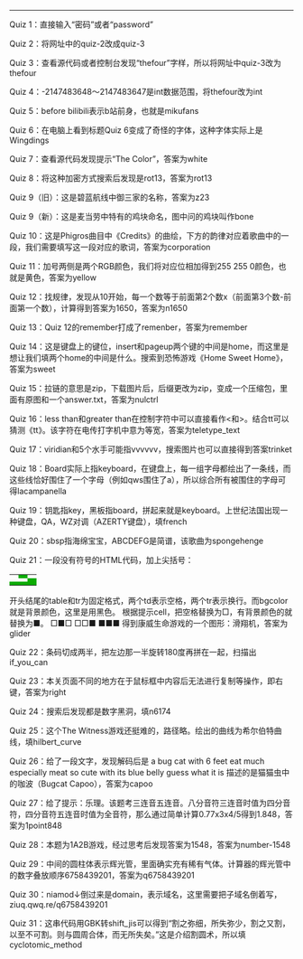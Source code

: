 ***
Quiz 1：直接输入“密码”或者“password”

Quiz 2：将网址中的quiz-2改成quiz-3

Quiz 3：查看源代码或者控制台发现“thefour”字样，所以将网址中quiz-3改为thefour

Quiz 4：-2147483648～2147483647是int数据范围，将thefour改为int

Quiz 5：before bilibili表示b站前身，也就是mikufans

Quiz 6：在电脑上看到标题Quiz 6变成了奇怪的字体，这种字体实际上是Wingdings

Quiz 7：查看源代码发现提示“The Color”，答案为white

Quiz 8：将这种加密方式搜索后发现是rot13，答案为rot13

Quiz 9（旧）：这是碧蓝航线中御三家的名称，答案为z23

Quiz 9（新）：这是麦当劳中特有的鸡块命名，图中问的鸡块叫作bone

Quiz 10：这是Phigros曲目中《Credits》的曲绘，下方的韵律对应着歌曲中的一段，我们需要填写这一段对应的歌词，答案为corporation

Quiz 11：加号两侧是两个RGB颜色，我们将对应位相加得到255 255 0颜色，也就是黄色，答案为yellow

Quiz 12：找规律，发现从10开始，每一个数等于前面第2个数x（前面第3个数-前面第一个数），计算得到答案为1650，答案为n1650

Quiz 13：Quiz 12的remember打成了remenber，答案为remember

Quiz 14：这是键盘上的键位，insert和pageup两个键的中间是home，而这里是想让我们填两个home的中间是什么。搜索到恐怖游戏《Home Sweet Home》，答案为sweet

Quiz 15：拉链的意思是zip，下载图片后，后缀更改为zip，变成一个压缩包，里面有原图和一个answer.txt，答案为nulctrl

Quiz 16：less than和greater than在控制字符中可以直接看作<和>。结合tt可以猜测《tt》。该字符在电传打字机中意为等宽，答案为teletype_text

Quiz 17：viridian和5个水手可能指vvvvvv，搜索图片也可以直接得到答案trinket

Quiz 18：Board实际上指keyboard，在键盘上，每一组字母都绘出了一条线，而这些线恰好围住了一个字母（例如qws围住了a），所以综合所有被围住的字母可得lacampanella

Quiz 19：钥匙指key，黑板指board，拼起来就是keyboard。上世纪法国出现一种键盘，QA，WZ对调（AZERTY键盘），填french

Quiz 20：sbsp指海绵宝宝，ABCDEFG是简谱，该歌曲为spongehenge

Quiz 21：一段没有符号的HTML代码，加上尖括号：
<table><tr><td></td><td bgcolor=”black”>
</td><td></td><tr></tr><td></td><td></td><td bgcolor=”black”>
</td><tr></tr><td bgcolor=”black”></td><td bgcolor=”black”>
</td><td bgcolor=”black”></td><tr><table>
开头结尾的table和tr为固定格式，两个td表示空格，两个tr表示换行。而bgcolor就是背景颜色，这里是用黑色。
根据提示cell，把空格替换为□，有背景颜色的就替换为■。
□■□
□□■
■■■
得到康威生命游戏的一个图形：滑翔机，答案为glider

Quiz 22：条码切成两半，把左边那一半旋转180度再拼在一起，扫描出if_you_can

Quiz 23：本关页面不同的地方在于鼠标框中内容后无法进行复制等操作，即右键，答案为right

Quiz 24：搜索后发现都是数字黑洞，填n6174

Quiz 25：这个The Witness游戏还挺难的，路径略。绘出的曲线为希尔伯特曲线，填hilbert_curve

Quiz 26：给了一段文字，发现解码后是
a bug cat with 6 feet
eat much especially meat
so cute with its blue belly
guess what it is
描述的是猫猫虫中的咖波（Bugcat Capoo），答案为capoo

Quiz 27：给了提示：乐理。该题考三连音五连音。八分音符三连音时值为四分音符，四分音符五连音时值为全音符，那么通过简单计算0.77x3x4/5得到1.848，答案为1point848

Quiz 28：本题为1A2B游戏，经过思考后发现答案为1548，答案为number-1548

Quiz 29：中间的圆柱体表示辉光管，里面确实充有稀有气体。计算器的辉光管中的数字叠放顺序6758439201，答案为q6758439201

Quiz 30：niamod↓倒过来是domain，表示域名，这里需要把子域名倒着写，ziuq.qwq.re/q6758439201

Quiz 31：这串代码用GBK转shift_jis可以得到“割之弥细，所失弥少，割之又割，以至不可割。则与圆周合体，而无所失矣。”这是介绍割圆术，所以填cyclotomic_method